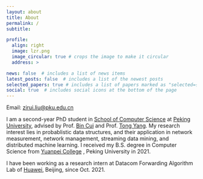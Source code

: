 ```yaml
---
layout: about
title: About
permalink: /
subtitle: 

profile:
  align: right
  image: lzr.png
  image_circular: true # crops the image to make it circular
  address: >

news: false  # includes a list of news items
latest_posts: false  # includes a list of the newest posts
selected_papers: true # includes a list of papers marked as "selected={true}"
social: true  # includes social icons at the bottom of the page
---
```


Email: [zirui.liu@pku.edu.cn](mailto:zirui.liu@pku.edu.cn)


I am a second-year PhD student in [School of Computer Science](https://cs.pku.edu.cn/) at [Peking University](https://www.pku.edu.cn/), advised by Prof. [Bin Cui](https://cuibinpku.github.io/) and Prof. [Tong Yang](https://yangtonghome.github.io/). 
My research interest lies in probablistic data structures, and their application in network measurement, network management, streaming data mining, and distributed machine learning. 
I received my B.S. degree in Computer Science from [Yuanpei College](https://yuanpei.pku.edu.cn/) , Peking University in 2021.

I have been working as a research intern at Datacom Forwarding Algorithm Lab of [Huawei](https://www.huawei.com/en/), Beijing, since Oct. 2021.